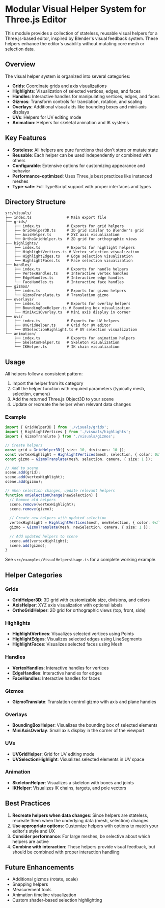 # Modular Visual Helper System for Three.js Editor

This module provides a collection of stateless, reusable visual helpers for a Three.js-based editor, inspired by Blender's visual feedback system. These helpers enhance the editor's usability without mutating core mesh or selection data.

## Overview

The visual helper system is organized into several categories:

- **Grids**: Coordinate grids and axis visualizations
- **Highlights**: Visualization of selected vertices, edges, and faces
- **Handles**: Interactive handles for manipulating vertices, edges, and faces
- **Gizmos**: Transform controls for translation, rotation, and scaling
- **Overlays**: Additional visual aids like bounding boxes and mini-axis displays
- **UVs**: Helpers for UV editing mode
- **Animation**: Helpers for skeletal animation and IK systems

## Key Features

- **Stateless**: All helpers are pure functions that don't store or mutate state
- **Reusable**: Each helper can be used independently or combined with others
- **Configurable**: Extensive options for customizing appearance and behavior
- **Performance-optimized**: Uses Three.js best practices like instanced meshes
- **Type-safe**: Full TypeScript support with proper interfaces and types

## Directory Structure

```
src/visuals/
├── index.ts                # Main export file
├── grids/
│   ├── index.ts            # Exports for grid helpers
│   ├── GridHelper3D.ts     # 3D grid similar to Blender's grid
│   ├── AxisHelper.ts       # XYZ axis visualization
│   └── OrthoGridHelper.ts  # 2D grid for orthographic views
├── highlights/
│   ├── index.ts            # Exports for highlight helpers
│   ├── HighlightVertices.ts # Vertex selection visualization
│   ├── HighlightEdges.ts   # Edge selection visualization
│   └── HighlightFaces.ts   # Face selection visualization
├── handles/
│   ├── index.ts            # Exports for handle helpers
│   ├── VertexHandles.ts    # Interactive vertex handles
│   ├── EdgeHandles.ts      # Interactive edge handles
│   └── FaceHandles.ts      # Interactive face handles
├── gizmos/
│   ├── index.ts            # Exports for gizmo helpers
│   └── GizmoTranslate.ts   # Translation gizmo
├── overlays/
│   ├── index.ts            # Exports for overlay helpers
│   ├── BoundingBoxHelper.ts # Bounding box visualization
│   └── MiniAxisOverlay.ts  # Mini axis display in corner
├── uvs/
│   ├── index.ts            # Exports for UV helpers
│   ├── UVGridHelper.ts     # Grid for UV editor
│   └── UVSelectionHighlight.ts # UV selection visualization
└── animation/
    ├── index.ts            # Exports for animation helpers
    ├── SkeletonHelper.ts   # Skeleton visualization
    └── IKHelper.ts         # IK chain visualization
```

## Usage

All helpers follow a consistent pattern:

1. Import the helper from its category
2. Call the helper function with required parameters (typically mesh, selection, camera)
3. Add the returned Three.js Object3D to your scene
4. Update or recreate the helper when relevant data changes

### Example

```typescript
import { GridHelper3D } from './visuals/grids';
import { HighlightVertices } from './visuals/highlights';
import { GizmoTranslate } from './visuals/gizmos';

// Create helpers
const grid = GridHelper3D({ size: 10, divisions: 10 });
const vertexHighlight = HighlightVertices(mesh, selection, { color: 0xffff00 });
const gizmo = GizmoTranslate(mesh, selection, camera, { size: 1 });

// Add to scene
scene.add(grid);
scene.add(vertexHighlight);
scene.add(gizmo);

// When selection changes, update relevant helpers
function onSelectionChange(newSelection) {
  // Remove old helpers
  scene.remove(vertexHighlight);
  scene.remove(gizmo);
  
  // Create new helpers with updated selection
  vertexHighlight = HighlightVertices(mesh, newSelection, { color: 0xffff00 });
  gizmo = GizmoTranslate(mesh, newSelection, camera, { size: 1 });
  
  // Add updated helpers to scene
  scene.add(vertexHighlight);
  scene.add(gizmo);
}
```

See `src/examples/VisualHelpersUsage.ts` for a complete working example.

## Helper Categories

### Grids

- **GridHelper3D**: 3D grid with customizable size, divisions, and colors
- **AxisHelper**: XYZ axis visualization with optional labels
- **OrthoGridHelper**: 2D grid for orthographic views (top, front, side)

### Highlights

- **HighlightVertices**: Visualizes selected vertices using Points
- **HighlightEdges**: Visualizes selected edges using LineSegments
- **HighlightFaces**: Visualizes selected faces using Mesh

### Handles

- **VertexHandles**: Interactive handles for vertices
- **EdgeHandles**: Interactive handles for edges
- **FaceHandles**: Interactive handles for faces

### Gizmos

- **GizmoTranslate**: Translation control gizmo with axis and plane handles

### Overlays

- **BoundingBoxHelper**: Visualizes the bounding box of selected elements
- **MiniAxisOverlay**: Small axis display in the corner of the viewport

### UVs

- **UVGridHelper**: Grid for UV editing mode
- **UVSelectionHighlight**: Visualizes selected elements in UV space

### Animation

- **SkeletonHelper**: Visualizes a skeleton with bones and joints
- **IKHelper**: Visualizes IK chains, targets, and pole vectors

## Best Practices

1. **Recreate helpers when data changes**: Since helpers are stateless, recreate them when the underlying data (mesh, selection) changes
2. **Use appropriate options**: Customize helpers with options to match your editor's style and UX
3. **Consider performance**: For large meshes, be selective about which helpers are active
4. **Combine with interaction**: These helpers provide visual feedback, but should be combined with proper interaction handling

## Future Enhancements

- Additional gizmos (rotate, scale)
- Snapping helpers
- Measurement tools
- Animation timeline visualization
- Custom shader-based selection highlighting
